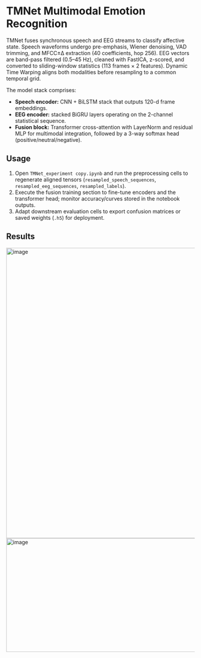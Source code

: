 # TMNet Multimodal Emotion Recognition

TMNet fuses synchronous speech and EEG streams to classify affective state. Speech waveforms undergo pre-emphasis, Wiener denoising, VAD trimming, and MFCC±Δ extraction (40 coefficients, hop 256). EEG vectors are band-pass filtered (0.5–45 Hz), cleaned with FastICA, z-scored, and converted to sliding-window statistics (113 frames × 2 features). Dynamic Time Warping aligns both modalities before resampling to a common temporal grid.

The model stack comprises:
- **Speech encoder:** CNN + BiLSTM stack that outputs 120-d frame embeddings.
- **EEG encoder:** stacked BiGRU layers operating on the 2-channel statistical sequence.
- **Fusion block:** Transformer cross-attention with LayerNorm and residual MLP for multimodal integration, followed by a 3-way softmax head (positive/neutral/negative).

## Usage
1. Open `TMNet_experiment copy.ipynb` and run the preprocessing cells to regenerate aligned tensors (`resampled_speech_sequences`, `resampled_eeg_sequences`, `resampled_labels`).
2. Execute the fusion training section to fine-tune encoders and the transformer head; monitor accuracy/curves stored in the notebook outputs.
3. Adapt downstream evaluation cells to export confusion matrices or saved weights (`.h5`) for deployment.

## Results

<img width="1555" height="776" alt="image" src="https://github.com/user-attachments/assets/328abfd4-ca4f-4fc1-b906-bad6f6df7bdf" />


<img width="1564" height="304" alt="image" src="https://github.com/user-attachments/assets/4722a105-f125-49d6-9d83-f35dd4a36c14" />

